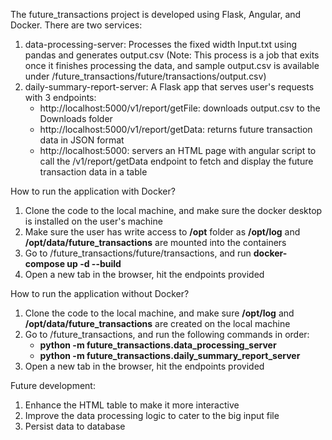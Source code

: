 The future_transactions project is developed using Flask, Angular, and Docker. There are two services:
  1. data-processing-server: Processes the fixed width Input.txt using pandas and generates output.csv
     (Note: This process is a job that exits once it finishes processing the data, and sample output.csv is available under /future_transactions/future/transactions/output.csv)
  2. daily-summary-report-server: A Flask app that serves user's requests with 3 endpoints:
     - http://localhost:5000/v1/report/getFile: downloads output.csv to the Downloads folder
     - http://localhost:5000/v1/report/getData: returns future transaction data in JSON format
     - http://localhost:5000: servers an HTML page with angular script to call the /v1/report/getData endpoint to fetch and display the future transaction data in a table

How to run the application with Docker?
  1. Clone the code to the local machine, and make sure the docker desktop is installed on the user's machine
  2. Make sure the user has write access to **/opt** folder as **/opt/log** and **/opt/data/future_transactions** are mounted into the containers
  3. Go to /future_transactions/future/transactions, and run **docker-compose up -d --build**
  4. Open a new tab in the browser, hit the endpoints provided

How to run the application without Docker?
  1. Clone the code to the local machine, and make sure **/opt/log** and **/opt/data/future_transactions** are created on the local machine
  2. Go to /future_transactions, and run the following commands in order:
     - **python -m future_transactions.data_processing_server**
     - **python -m future_transactions.daily_summary_report_server**
  3. Open a new tab in the browser, hit the endpoints provided

Future development:
  1. Enhance the HTML table to make it more interactive
  2. Improve the data processing logic to cater to the big input file
  3. Persist data to database
